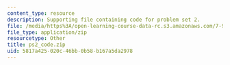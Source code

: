 ```yaml
---
content_type: resource
description: Supporting file containing code for problem set 2.
file: /media/https%3A/open-learning-course-data-rc.s3.amazonaws.com/7-90j-computational-functional-genomics-spring-2005/5817a425020c46bb0b58b167a5da2978_ps2_code.zip
file_type: application/zip
resourcetype: Other
title: ps2_code.zip
uid: 5817a425-020c-46bb-0b58-b167a5da2978
---
```

